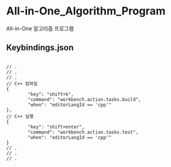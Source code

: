 # All-in-One_Algorithm_Program
All-in-One 알고리즘 프로그램

## Keybindings.json
<pre>
<code>
// .
// .
// .
// C++ 컴파일
{
        "key": "shift+b",
        "command": "workbench.action.tasks.build",
        "when": "editorLangId == 'cpp'"
},
// C++ 실행
{
        "key": "shift+enter",
        "command": "workbench.action.tasks.test",
        "when": "editorLangId == 'cpp'"
}
// .
// .
// .
</code>
</pre>

